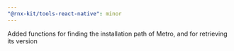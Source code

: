 ```yaml
---
"@rnx-kit/tools-react-native": minor
---
```


Added functions for finding the installation path of Metro, and for retrieving its version
